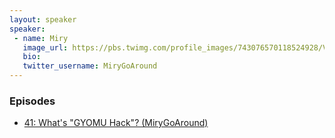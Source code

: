 ```yaml
---
layout: speaker
speaker:
 - name: Miry
   image_url: https://pbs.twimg.com/profile_images/743076570118524928/VmYAlkqm_400x400.jpg
   bio:
   twitter_username: MiryGoAround
---
```


### Episodes

- [41: What's "GYOMU Hack"? (MiryGoAround)](/041/)
